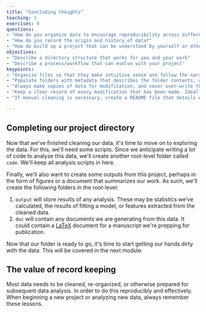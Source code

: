 ```yaml
---
title: "Concluding thoughts"
teaching: 5
exercises: 0
questions:
- "How do you organize data to encourage reproducibility across different projects?"
- "How do you record the origin and history of data?"
- "How do build up a project that can be understood by yourself or others in the future?"
objectives:
- "Describe a directory structure that works for you and your work"
- "Describe a process/workflow that can evolve with your project"
keypoints:
- "Organize files so that they make intuitive sense and follow the narrative of the data analysis."
- "Populate folders with metadata that describes the folder contents, where those contents came from, and gives context for the analyses that you're about to perform."
- "Always make copies of data for modification, and never over-write the raw data."
- "Keep a clear record of every modification that has been made. Ideally, this is in the form of a script that can automatically generate cleaned data from the raw data."
- "If manual cleaning is necessary, create a README file that details every single change that has been made, such that a newcomer could re-create these changes."

---
```

## Completing our project directory

Now that we've finished cleaning our data, it's time to move on to exploring the data. For this, we'll need some scripts. Since we anticipate writing a lot of code to analyze this data, we'll create another root-level folder called `code`. We'll keep all analysis scripts in here.

Finally, we'll also want to create some outputs from this project, perhaps in the form of figures or a document that summarizes our work. As such, we'll create the following folders in the root-level:

1. `output` will store results of any analysis. These may be statistics we've calculated, the results of fitting a model, or features extracted from the cleaned data.
2. `doc` will contain any documents we are generating from this data. It could contain a [LaTeX](https://www.latex-project.org/about/) document for a manuscript we're prepping for publication.

Now that our folder is ready to go, it's time to start getting our hands dirty with the data. This will be covered in the next module.

## The value of record keeping

Most data needs to be cleaned, re-organized, or otherwise prepared for subsequent data analysis. In order to do this reproducibly and effectively. When beginning a new project or analyzing new data, always remember these lessons.
